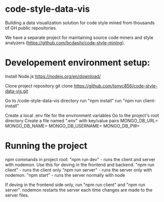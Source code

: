 # code-style-data-vis
Building a data visualization solution for code style mined from thousands of GH public repositories.

We have a separate project for maintaining source code miners and style analyzers (https://github.com/bcdasilv/code-style-mining).

# Developement environment setup:
Install Node.js
https://nodejs.org/en/download/

Clone project repository
git clone https://github.com/tonyc856/code-style-data-vis.git

Go to /code-style-data-vis directory
run "npm install"
run "npm run client-install"

Create a local .env file for the environment variables
Go to the project's root directory
Create a file named ".env" with key/value pairs
MONGO_DB_URL=
MONGO_DB_NAME=
MONGO_DB_USERNAME=
MONGO_DB_PW=

# Running the project
npm commands in project root:
"npm run dev" - runs the client and server with nodemon. Use this for deving in the frontend and backend.
"npm run client" - runs the client only
"npm run server" - runs the server only with nodemon.
"npm start" - runs the server normally with node

If deving in the frontend side only, run "npm run client" and "npm run server".
nodemon restarts the server each time changes are made to the server files.

